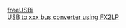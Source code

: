 [freeUSBi](https://github.com/freeDSP/freeUSBi)  
[USB to xxx bus converter using FX2LP](https://github.com/Wei1234c/FX2LP)  
